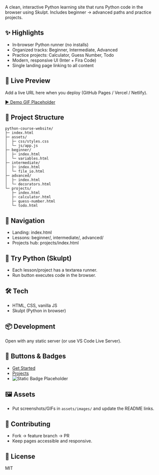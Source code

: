 
A clean, interactive Python learning site that runs Python code in the browser using Skulpt. Includes beginner → advanced paths and practice projects.

## ✨ Highlights
- In‑browser Python runner (no installs)
- Organized tracks: Beginner, Intermediate, Advanced
- Practice projects: Calculator, Guess Number, Todo
- Modern, responsive UI (Inter + Fira Code)
- Single landing page linking to all content

## 🚀 Live Preview
Add a live URL here when you deploy (GitHub Pages / Vercel / Netlify).

[▶ Demo GIF Placeholder](assets/images/demo.gif)

## 📁 Project Structure
```
python-course-website/
├─ index.html
├─ assets/
│  ├─ css/styles.css
│  └─ js/app.js
├─ beginner/
│  ├─ index.html
│  └─ variables.html
├─ intermediate/
│  ├─ index.html
│  └─ file_io.html
├─ advanced/
│  ├─ index.html
│  └─ decorators.html
└─ projects/
   ├─ index.html
   ├─ calculator.html
   ├─ guess-number.html
   └─ todo.html
```

## 🧭 Navigation
- Landing: index.html
- Lessons: beginner/, intermediate/, advanced/
- Projects hub: projects/index.html

## 🧪 Try Python (Skulpt)
- Each lesson/project has a textarea runner.
- Run button executes code in the browser.

## 🛠 Tech
- HTML, CSS, vanilla JS
- Skulpt (Python in browser)

## 📦 Development
Open with any static server (or use VS Code Live Server).

## 🔗 Buttons & Badges
- [Get Started](beginner/index.html)
- [Projects](projects/index.html)
- ![Static Badge Placeholder](https://img.shields.io/badge/status-active-brightgreen)

## 🖼 Assets
- Put screenshots/GIFs in `assets/images/` and update the README links.

## 🤝 Contributing
- Fork → feature branch → PR
- Keep pages accessible and responsive.

## 📄 License
MIT
